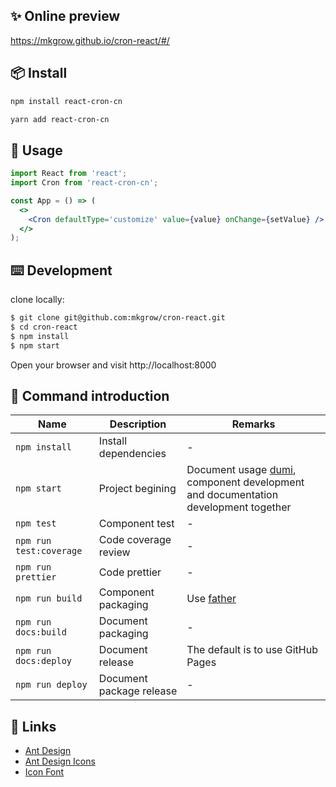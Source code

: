 ## ✨ Online preview

https://mkgrow.github.io/cron-react/#/

## 📦 Install

```bash
npm install react-cron-cn
```

```bash
yarn add react-cron-cn
```

## 🔨 Usage

```jsx
import React from 'react';
import Cron from 'react-cron-cn';

const App = () => (
  <>
    <Cron defaultType='customize' value={value} onChange={setValue} />
  </>
);
```

## ⌨️ Development

clone locally:

```bash
$ git clone git@github.com:mkgrow/cron-react.git
$ cd cron-react
$ npm install
$ npm start
```

Open your browser and visit http://localhost:8000

## 🤖 Command introduction

| Name                    | Description               | Remarks                                                                                                            |
| ----------------------- | ------------------------- | ------------------------------------------------------------------------------------------------------------------ |
| `npm install`           | Install dependencies      | -                                                                                                                  |
| `npm start`             | Project begining          | Document usage [dumi](https://github.com/umijs/dumi), component development and documentation development together |
| `npm test`              | Component test            | -                                                                                                                  |
| `npm run test:coverage` | Code coverage review      | -                                                                                                                  |
| `npm run prettier`      | Code prettier             | -                                                                                                                  |
| `npm run build`         | Component packaging       | Use [father](https://github.com/umijs/father)                                                                      |                                                                                                      |
| `npm run docs:build`    | Document packaging        | -                                                                                                                  |
| `npm run docs:deploy`   | Document release          | The default is to use GitHub Pages                                                                                 |
| `npm run deploy`        | Document package release  | -                                                                                                                  |

## 🔗 Links

- [Ant Design](https://ant.design/)
- [Ant Design Icons](https://github.com/ant-design/ant-design-icons)
- [Icon Font](https://www.iconfont.cn/)
